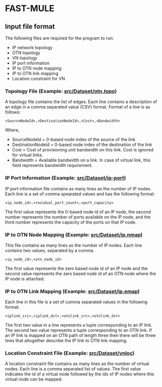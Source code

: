 # FAST-MULE
## Input file format

The following files are required for the program to run:
* IP network topology
* OTN topology
* VN topology
* IP port information
* IP to OTN node mapping
* IP to OTN link mapping
* Location constraint for VN

### Topology File (Example: [src/Dataset/otn.topo](https://github.com/Clapperclaws/Dynavine/blob/master/src/Dataset/otn.topo))
A topology file contains the list of edges. Each line contains a description of
an edge in a comma separated value (CSV) format. Format of a line is as follows:
```
<SourceNodeId>,<DestinationNodeId>,<Cost>,<Bandwidth>
```
Where,

* SourceNodeId = 0-based node index of the source of the link
* DestinationNodeId = 0-based node index of the destination of the link
* Cost = Cost of provisioning unit bandwidth on this link. Cost is ignored for
virtual links.
* Bandwidth = Available bandwidth on a link. In case of virtual link, this field
  represents bandwidth requirement.

### IP Port Information (Example: [src/Dataset/ip-port](https://github.com/Clapperclaws/Dynavine/blob/master/src/Dataset/ip-port))
IP port information file contains as many lines as the number of IP nodes. Each
line is a set of comma spearated values and has the following format:
```
<ip_node_id>,<residual_port_count>,<port_capacity>
```
The first value represents the 0-based node id of an IP node, the second number 
represents the number of ports available on the IP node, and the third number 
represents the capacity of the ports on that IP node.

### IP to OTN Node Mapping (Example: [src/Dataset/ip.nmap](https://github.com/Clapperclaws/Dynavine/blob/master/src/Dataset/otn.topo))
This file contains as many lines as the number of IP nodes. Each line contains
two values, separated by a comma. 
```
<ip_node_id>,<otn_node_id>
```
The first value represents the zero based node
id of an IP node and the second value represents the zero based node id of an
OTN node where the IP node is attached.

### IP to OTN Link Mapping (Example: [src/Dataset/ip.emap](https://github.com/Clapperclaws/Dynavine/blob/master/src/Dataset/otn.topo))
Each line in this file is a set of comma separated values in the following
format:
```
<iplink_src>,<iplink_dst>,<otnlink_src>,<otnlink_dst>
```
The first two value in a line represents a tuple corresponding to an IP link. 
The second two value represents a tuple corresponding to an OTN link. If an IP 
link is mapped on an OTN path of length three then there will be three lines 
that altogether describe the IP link to OTN link mapping.

### Location Constraint File (Example: [src/Dataset/vnloc](https://github.com/Clapperclaws/Dynavine/blob/master/src/Dataset/otn.topo))
A location constraint file contains as many lines as the number of virtual
nodes. Each line is a comma separated list of values. The first value indicates
the id of a virtual node followed by the ids of IP nodes where this virtual node 
can be mapped.
